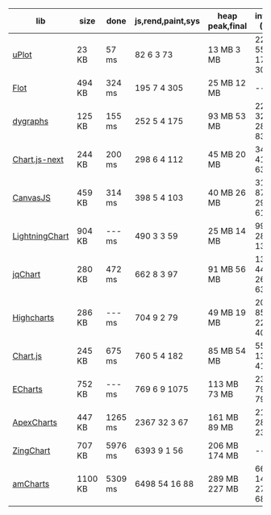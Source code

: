 | lib            | size    | done    | js,rend,paint,sys | heap peak,final | interact (10s)      |
| -------------- | ------- | ------- | ----------------- | --------------- | ------------------- |
| <a href="https://leeoniya.github.io/uPlot/bench/uPlot.html">uPlot</a>          |   23 KB |   57 ms |   82   6   3   73 |  13 MB   3 MB   |  226  551  177  307 |
| <a href="https://leeoniya.github.io/uPlot/bench/Flot.html">Flot</a>           |  494 KB |  324 ms |  195   7   4  305 |  25 MB  12 MB   | ---                 |
| <a href="https://leeoniya.github.io/uPlot/bench/dygraphs.html">dygraphs</a>       |  125 KB |  155 ms |  252   5   4  175 |  93 MB  53 MB   | 2296  327  288  838 |
| <a href="https://leeoniya.github.io/uPlot/bench/Chart.js-next.html">Chart.js-next</a>  |  244 KB |  200 ms |  298   6   4  112 |  45 MB  20 MB   | 3415   41   98 6342 |
| <a href="https://leeoniya.github.io/uPlot/bench/CanvasJS.html">CanvasJS</a>       |  459 KB |  314 ms |  398   5   4  103 |  40 MB  26 MB   | 3157  871  291  612 |
| <a href="https://leeoniya.github.io/uPlot/bench/LightningChart.html">LightningChart</a> |  904 KB |  --- ms |  490   3   3   59 |  25 MB  14 MB   | 9943   28   42  130 |
| <a href="https://leeoniya.github.io/uPlot/bench/jqChart.html">jqChart</a>        |  280 KB |  472 ms |  662   8   3   97 |  91 MB  56 MB   | 1393  446  267  634 |
| <a href="https://leeoniya.github.io/uPlot/bench/Highcharts.html">Highcharts</a>     |  286 KB |  --- ms |  704   9   2   79 |  49 MB  19 MB   | 2076  858  220  403 |
| <a href="https://leeoniya.github.io/uPlot/bench/Chart.js.html">Chart.js</a>       |  245 KB |  675 ms |  760   5   4  182 |  85 MB  54 MB   | 5550    6   13 4142 |
| <a href="https://leeoniya.github.io/uPlot/bench/ECharts.html">ECharts</a>        |  752 KB |  --- ms |  769   6   9 1075 | 113 MB  73 MB   | 2397   79   50 7925 |
| <a href="https://leeoniya.github.io/uPlot/bench/ApexCharts.html">ApexCharts</a>     |  447 KB | 1265 ms | 2367  32   3   67 | 161 MB  89 MB   | 2147  288   34  234 |
| <a href="https://leeoniya.github.io/uPlot/bench/ZingChart.html">ZingChart</a>      |  707 KB | 5976 ms | 6393   9   1   56 | 206 MB 174 MB   | ---                 |
| <a href="https://leeoniya.github.io/uPlot/bench/amCharts.html">amCharts</a>       | 1100 KB | 5309 ms | 6498  54  16   88 | 289 MB 227 MB   | 6627 1436  277  688 |
